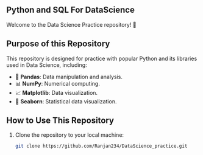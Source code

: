 ## Python and SQL For DataScience

Welcome to the Data Science Practice repository! 🎉

## Purpose of this Repository
This repository is designed for practice with popular Python and its libraries used in Data Science, including:

- 🐼 **Pandas**: Data manipulation and analysis.
- 📊 **NumPy**: Numerical computing.
- 📈 **Matplotlib**: Data visualization.
- 🌈 **Seaborn**: Statistical data visualization.

## How to Use This Repository
1. Clone the repository to your local machine:
   ```bash
   git clone https://github.com/Ranjan234/DataScience_practice.git
